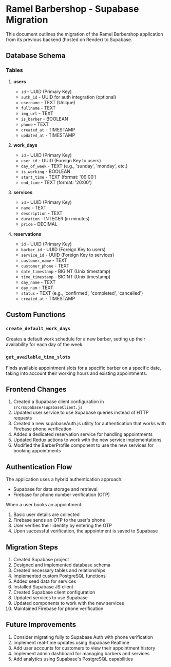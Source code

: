 # Ramel Barbershop - Supabase Migration

This document outlines the migration of the Ramel Barbershop application from its previous backend (hosted on Render) to Supabase.

## Database Schema

### Tables

1. **users**
   - `id` - UUID (Primary Key)
   - `auth_id` - UUID for auth integration (optional)
   - `username` - TEXT (Unique)
   - `fullname` - TEXT
   - `img_url` - TEXT
   - `is_barber` - BOOLEAN
   - `phone` - TEXT
   - `created_at` - TIMESTAMP
   - `updated_at` - TIMESTAMP

2. **work_days**
   - `id` - UUID (Primary Key)
   - `user_id` - UUID (Foreign Key to users)
   - `day_of_week` - TEXT (e.g., 'sunday', 'monday', etc.)
   - `is_working` - BOOLEAN
   - `start_time` - TEXT (format: '09:00')
   - `end_time` - TEXT (format: '20:00')

3. **services**
   - `id` - UUID (Primary Key)
   - `name` - TEXT
   - `description` - TEXT
   - `duration` - INTEGER (in minutes)
   - `price` - DECIMAL

4. **reservations**
   - `id` - UUID (Primary Key)
   - `barber_id` - UUID (Foreign Key to users)
   - `service_id` - UUID (Foreign Key to services)
   - `customer_name` - TEXT
   - `customer_phone` - TEXT
   - `date_timestamp` - BIGINT (Unix timestamp)
   - `time_timestamp` - BIGINT (Unix timestamp)
   - `day_name` - TEXT
   - `day_num` - TEXT
   - `status` - TEXT (e.g., 'confirmed', 'completed', 'cancelled')
   - `created_at` - TIMESTAMP

## Custom Functions

### `create_default_work_days`
Creates a default work schedule for a new barber, setting up their availability for each day of the week.

### `get_available_time_slots`
Finds available appointment slots for a specific barber on a specific date, taking into account their working hours and existing appointments.

## Frontend Changes

1. Created a Supabase client configuration in `src/supabase/supabaseClient.js`
2. Updated user service to use Supabase queries instead of HTTP requests
3. Created a new supabaseAuth.js utility for authentication that works with Firebase phone verification
4. Added a dedicated reservation service for handling appointments
5. Updated Redux actions to work with the new service implementations
6. Modified the BarberProfile component to use the new services for booking appointments

## Authentication Flow

The application uses a hybrid authentication approach:
- Supabase for data storage and retrieval
- Firebase for phone number verification (OTP)

When a user books an appointment:
1. Basic user details are collected
2. Firebase sends an OTP to the user's phone
3. User verifies their identity by entering the OTP
4. Upon successful verification, the appointment is saved to Supabase

## Migration Steps

1. Created Supabase project
2. Designed and implemented database schema
3. Created necessary tables and relationships
4. Implemented custom PostgreSQL functions
5. Added seed data for services
6. Installed Supabase JS client
7. Created Supabase client configuration
8. Updated services to use Supabase
9. Updated components to work with the new services
10. Maintained Firebase for phone verification

## Future Improvements

1. Consider migrating fully to Supabase Auth with phone verification
2. Implement real-time updates using Supabase Realtime
3. Add user accounts for customers to view their appointment history
4. Implement admin dashboard for managing barbers and services
5. Add analytics using Supabase's PostgreSQL capabilities 